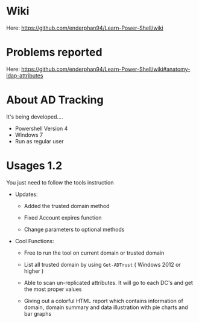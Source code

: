 # Wiki

Here: https://github.com/enderphan94/Learn-Power-Shell/wiki

# Problems reported

Here: https://github.com/enderphan94/Learn-Power-Shell/wiki#anatomy-ldap-attributes

# About AD Tracking

It's being developed....

- Powershell Version 4
- Windows 7
- Run as regular user

# Usages 1.2

You just need to follow the tools instruction

- Updates:

    + Added the trusted domain method
    
    + Fixed Account expires function
    
    + Change parameters to optional methods
    
- Cool Functions:

    + Free to run the tool on current domain or trusted domain
    
    + List all trusted domain by using `Get-ADTrust` ( Windows 2012 or higher )
    
    + Able to scan un-replicated attributes. It will go to each DC's and get the most proper values
    
    + Giving out a colorful HTML report which contains information of domain, domain summary and data illustration with pie charts and bar graphs
